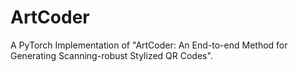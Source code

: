 # ArtCoder
A PyTorch Implementation of "ArtCoder: An End-to-end Method for Generating Scanning-robust Stylized QR Codes".
